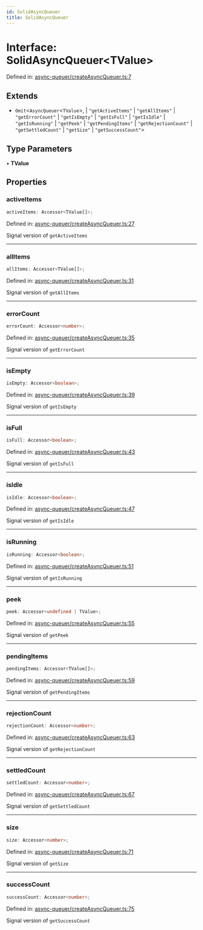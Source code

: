 ```yaml
---
id: SolidAsyncQueuer
title: SolidAsyncQueuer
---
```


<!-- DO NOT EDIT: this page is autogenerated from the type comments -->

# Interface: SolidAsyncQueuer\<TValue\>

Defined in: [async-queuer/createAsyncQueuer.ts:7](https://github.com/tanstack/pacer/blob/main/packages/solid-pacer/src/async-queuer/createAsyncQueuer.ts#L7)

## Extends

- `Omit`\<`AsyncQueuer`\<`TValue`\>, 
  \| `"getActiveItems"`
  \| `"getAllItems"`
  \| `"getErrorCount"`
  \| `"getIsEmpty"`
  \| `"getIsFull"`
  \| `"getIsIdle"`
  \| `"getIsRunning"`
  \| `"getPeek"`
  \| `"getPendingItems"`
  \| `"getRejectionCount"`
  \| `"getSettledCount"`
  \| `"getSize"`
  \| `"getSuccessCount"`\>

## Type Parameters

• **TValue**

## Properties

### activeItems

```ts
activeItems: Accessor<TValue[]>;
```

Defined in: [async-queuer/createAsyncQueuer.ts:27](https://github.com/tanstack/pacer/blob/main/packages/solid-pacer/src/async-queuer/createAsyncQueuer.ts#L27)

Signal version of `getActiveItems`

***

### allItems

```ts
allItems: Accessor<TValue[]>;
```

Defined in: [async-queuer/createAsyncQueuer.ts:31](https://github.com/tanstack/pacer/blob/main/packages/solid-pacer/src/async-queuer/createAsyncQueuer.ts#L31)

Signal version of `getAllItems`

***

### errorCount

```ts
errorCount: Accessor<number>;
```

Defined in: [async-queuer/createAsyncQueuer.ts:35](https://github.com/tanstack/pacer/blob/main/packages/solid-pacer/src/async-queuer/createAsyncQueuer.ts#L35)

Signal version of `getErrorCount`

***

### isEmpty

```ts
isEmpty: Accessor<boolean>;
```

Defined in: [async-queuer/createAsyncQueuer.ts:39](https://github.com/tanstack/pacer/blob/main/packages/solid-pacer/src/async-queuer/createAsyncQueuer.ts#L39)

Signal version of `getIsEmpty`

***

### isFull

```ts
isFull: Accessor<boolean>;
```

Defined in: [async-queuer/createAsyncQueuer.ts:43](https://github.com/tanstack/pacer/blob/main/packages/solid-pacer/src/async-queuer/createAsyncQueuer.ts#L43)

Signal version of `getIsFull`

***

### isIdle

```ts
isIdle: Accessor<boolean>;
```

Defined in: [async-queuer/createAsyncQueuer.ts:47](https://github.com/tanstack/pacer/blob/main/packages/solid-pacer/src/async-queuer/createAsyncQueuer.ts#L47)

Signal version of `getIsIdle`

***

### isRunning

```ts
isRunning: Accessor<boolean>;
```

Defined in: [async-queuer/createAsyncQueuer.ts:51](https://github.com/tanstack/pacer/blob/main/packages/solid-pacer/src/async-queuer/createAsyncQueuer.ts#L51)

Signal version of `getIsRunning`

***

### peek

```ts
peek: Accessor<undefined | TValue>;
```

Defined in: [async-queuer/createAsyncQueuer.ts:55](https://github.com/tanstack/pacer/blob/main/packages/solid-pacer/src/async-queuer/createAsyncQueuer.ts#L55)

Signal version of `getPeek`

***

### pendingItems

```ts
pendingItems: Accessor<TValue[]>;
```

Defined in: [async-queuer/createAsyncQueuer.ts:59](https://github.com/tanstack/pacer/blob/main/packages/solid-pacer/src/async-queuer/createAsyncQueuer.ts#L59)

Signal version of `getPendingItems`

***

### rejectionCount

```ts
rejectionCount: Accessor<number>;
```

Defined in: [async-queuer/createAsyncQueuer.ts:63](https://github.com/tanstack/pacer/blob/main/packages/solid-pacer/src/async-queuer/createAsyncQueuer.ts#L63)

Signal version of `getRejectionCount`

***

### settledCount

```ts
settledCount: Accessor<number>;
```

Defined in: [async-queuer/createAsyncQueuer.ts:67](https://github.com/tanstack/pacer/blob/main/packages/solid-pacer/src/async-queuer/createAsyncQueuer.ts#L67)

Signal version of `getSettledCount`

***

### size

```ts
size: Accessor<number>;
```

Defined in: [async-queuer/createAsyncQueuer.ts:71](https://github.com/tanstack/pacer/blob/main/packages/solid-pacer/src/async-queuer/createAsyncQueuer.ts#L71)

Signal version of `getSize`

***

### successCount

```ts
successCount: Accessor<number>;
```

Defined in: [async-queuer/createAsyncQueuer.ts:75](https://github.com/tanstack/pacer/blob/main/packages/solid-pacer/src/async-queuer/createAsyncQueuer.ts#L75)

Signal version of `getSuccessCount`
